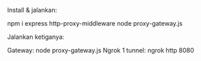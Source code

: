 Install & jalankan:

npm i express http-proxy-middleware
node proxy-gateway.js


Jalankan ketiganya:

Gateway:
node proxy-gateway.js
Ngrok 1 tunnel:
ngrok http 8080
